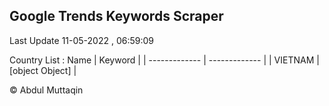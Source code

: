 

## Google Trends Keywords Scraper 
 
Last Update 11-05-2022 , 06:59:09

Country List :
 Name  | Keyword |
| ------------- | ------------- |
| VIETNAM | [object Object] |



© Abdul Muttaqin 
